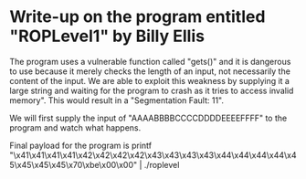 # Write-up on the program entitled "ROPLevel1" by Billy Ellis

The program uses a vulnerable function called "gets()" and it is dangerous to use because it merely checks the length of an input, not necessarily the content of the input.
We are able to exploit this weakness by supplying it a large string and waiting for the program to crash as it tries to access invalid memory".
This would result in a "Segmentation Fault: 11".

We will first supply the input of "AAAABBBBCCCCDDDDEEEEFFFF" to the program and watch what happens.













Final payload for the program is printf "\x41\x41\x41\x41\x42\x42\x42\x42\x43\x43\x43\x43\x44\x44\x44\x44\x45\x45\x45\x45\x70\xbe\x00\x00" | ./roplevel
